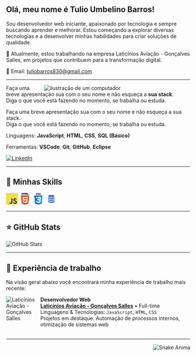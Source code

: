 ## Olá, meu nome é Tulio Umbelino Barros!

Sou desenvolvedor web iniciante, apaixonado por tecnologia e sempre buscando aprender e melhorar. Estou começando a explorar diversas tecnologias e a desenvolver minhas habilidades para criar soluções de qualidade.

🔭 Atualmente, estou trabalhando na empresa Laticínios Aviação - Gonçalves Salles, em projetos que contribuem para a transformação digital.

📧 Email: [tuliobarros830@gmail.com](mailto:tuliobarros830@gmail.com)

---

<img src="https://raw.githubusercontent.com/MicaelliMedeiros/micaellimedeiros/master/image/computer-illustration.png" alt="ilustração de um computador" min-width="400px" max-width="400px" width="400px" align="right">

<p align="left"> 
  Faça uma breve apresentação sua com o seu nome e não esqueça a <strong>sua stack</strong>.<br>
  Diga o que você está fazendo no momento, se trabalha ou estuda.
</p>

Faça uma breve apresentação sua com o seu nome e não esqueça a sua stack.  
Diga o que você está fazendo no momento, se trabalha ou estuda.

Linguagens: **JavaScript**, **HTML**, **CSS**, **SQL (Básico)**

Ferramentas: **VSCode**, **Git**, **GitHub**, **Eclipse**

<p align="left">
  <a href="https://www.linkedin.com/in/seu-linkedin" title="LinkedIn">
  <img src="https://img.shields.io/badge/-Linkedin-0e76a8?style=flat-square&logo=Linkedin&logoColor=white" alt="LinkedIn"/></a>
</p>

---

## 🚀 Minhas Skills

<code><img height="32" src="https://raw.githubusercontent.com/github/explore/80688e429a7d4ef2fca1e82350fe8e3517d3494d/topics/javascript/javascript.png" alt="Javascript"/></code>
<code><img height="32" src="https://raw.githubusercontent.com/github/explore/80688e429a7d4ef2fca1e82350fe8e3517d3494d/topics/html/html.png" alt="HTML5"/></code>
<code><img height="32" src="https://raw.githubusercontent.com/github/explore/80688e429a7d4ef2fca1e82350fe8e3517d3494d/topics/css/css.png" alt="CSS"/></code>
<code><img height="32" src="https://raw.githubusercontent.com/github/explore/80688e429a7d4ef2fca1e82350fe8e3517d3494d/topics/sql/sql.png" alt="SQL"/></code>

---

## ⭐ GitHub Stats

![GitHub Stats](https://github-readme-stats.vercel.app/api?username=Tulio220&show_icons=true&theme=dark)

---

## 🌟 Experiência de trabalho

Na visão geral abaixo você encontrará minha experiência de trabalho mais recente:

[<img align="left" height="94px" width="94px" alt="Laticínios Aviação - Gonçalves Salles" src="https://cdn-app-privally-io.s3.amazonaws.com/env/suite/images/treatment/central/0001/00000389/lightLogo/20210616193927.png"/>]()

**Desenvolvedor Web**  
[**Laticínios Aviação - Gonçalves Salles**]() • Full-time  
Linguagens & Tecnologias: `JavaScript`, `HTML`, `CSS`  
Projetos em destaque: Automação de processos internos, otimização de sistemas web  
<br/>

---

<marquee behavior="scroll" direction="left" scrollamount="5">
  <img src="https://media.giphy.com/media/l3q2K5jinAlChoCLS/giphy.gif" alt="Snake Animation" style="width:150px;" />
</marquee>
